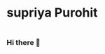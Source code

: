 <h1> supriya Purohit </h1>

<a href="https://www.linkedin.com/in/supriyarakeshpurohit/" ><img src="" ></a>
### Hi there 👋

<!--
**supriyarpurohit/supriyarpurohit** is a ✨ _special_ ✨ repository because its `README.md` (this file) appears on your GitHub profile.

Here are some ideas to get you started:

- 🔭 I’m currently working on ...
- 🌱 I’m currently learning ...
- 👯 I’m looking to collaborate on ...
- 🤔 I’m looking for help with ...
- 💬 Ask me about ...
- 📫 How to reach me: ...
- 😄 Pronouns: ...
- ⚡ Fun fact: ...
-->
